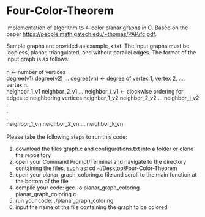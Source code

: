 # Four-Color-Theorem
Implementation of algorithm to 4-color planar graphs in C. Based on the paper https://people.math.gatech.edu/~thomas/PAP/fc.pdf. 

Sample graphs are provided as example_x.txt. The input graphs must be loopless, planar, triangulated, and without parallel edges. The format of the input graph is as follows: <br/>
<br/>
n <- number of vertices <br/>
degree(v1) degree(v2) … degree(vn) <- degree of vertex 1, vertex 2, …, vertex n. <br/>
neighbor_1_v1 neighbor_2_v1 … neighbor_i_v1 <- clockwise ordering for edges to neighboring vertices
neighbor_1_v2 neighbor_2_v2 … neighbor_j_v2  <br/>
. <br/>
. <br/>
. <br/>
neighbor_1_vn neighbor_2_vn … neighbor_k_vn <br/>
<br/>
Please take the following steps to run this code:
1. download the files graph.c and configurations.txt into a folder or clone the repository
2. open your Command Prompt/Terminal and navigate to the directory containing the files, such as: cd ~/Desktop/Four-Color-Theorem
3. open your planar_graph_coloring.c file and scroll to the main function at the bottom of the file
4. compile your code: gcc -o planar_graph_coloring planar_graph_coloring.c
5. run your code: ./planar_graph_coloring
6. input the name of the file containing the graph to be colored
